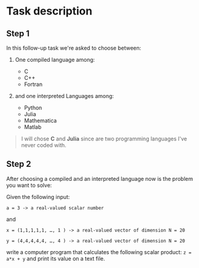 # Task description

## Step 1
In this follow-up task we're asked to choose between: 
1. One compiled language among:
    * C
    * C++
    * Fortran

2. and one interpreted Languages among:
    * Python
    * Julia
    * Mathematica
    * Matlab

> I will chose **C** and **Julia** since are two programming languages I've never coded with.

## Step 2
After choosing a compiled and an interpreted language now is the problem you want to solve:

Given the following input:
```
a = 3 -> a real-valued scalar number
```
and 
```
x = (1,1,1,1,1, …, 1 ) -> a real-valued vector of dimension N = 20

y = (4,4,4,4,4, …, 4 ) -> a real-valued vector of dimension N = 20
```

write a computer program that calculates the following scalar product: `z = a*x + y` and print its value on a text file.


